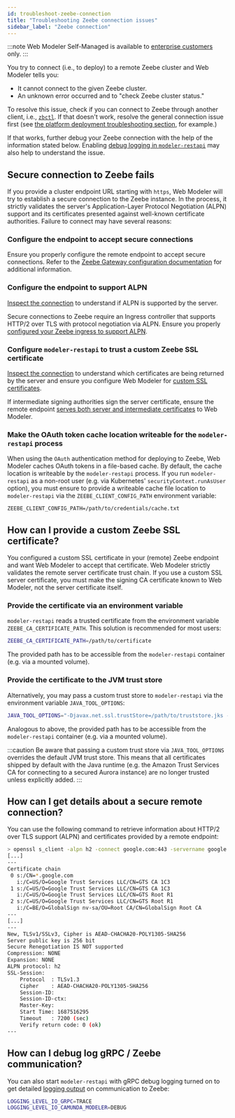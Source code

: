 ```yaml
---
id: troubleshoot-zeebe-connection
title: "Troubleshooting Zeebe connection issues"
sidebar_label: "Zeebe connection"
---
```


:::note
Web Modeler Self-Managed is available to [enterprise customers](../../../../reference/licenses.md#web-modeler) only.
:::

You try to connect (i.e., to deploy) to a remote Zeebe cluster and Web Modeler tells you:

- It cannot connect to the given Zeebe cluster.
- An unknown error occurred and to "check Zeebe cluster status."

To resolve this issue, check if you can connect to Zeebe through another client, i.e.,
[`zbctl`](../../../../apis-tools/cli-client/index.md).
If that doesn't work, resolve the general connection issue first (see [the platform deployment
troubleshooting section](https://docs.camunda.io/docs/self-managed/platform-deployment/troubleshooting/), for example.)

If that works, further debug your Zeebe connection with the help of the information stated below. Enabling [debug logging in `modeler-restapi`](#how-can-i-debug-log-grpc--zeebe-communication) may also help to
understand the issue.

## Secure connection to Zeebe fails

If you provide a cluster endpoint URL starting with `https`, Web Modeler will try to establish a secure connection to
the Zeebe instance.
In the process, it strictly validates the server's Application-Layer Protocol Negotiation (ALPN) support and its certificates
presented against well-known certificate authorities.
Failure to connect may have several reasons:

### Configure the endpoint to accept secure connections

Ensure you properly configure the remote endpoint to accept secure connections.
Refer to the [Zeebe Gateway configuration documentation](../../../zeebe-deployment/security/secure-client-communication.md#gateway)
for additional information.

### Configure the endpoint to support ALPN

[Inspect the connection](#how-can-i-get-details-about-a-secure-remote-connection) to understand if ALPN is supported
by the server.

Secure connections to Zeebe require an Ingress controller that supports HTTP/2 over TLS with protocol negotiation via ALPN.
Ensure you properly [configured your Zeebe ingress to support ALPN](../../../platform-deployment/troubleshooting.md#zeebe-ingress-grpc).

### Configure `modeler-restapi` to trust a custom Zeebe SSL certificate

[Inspect the connection](#how-can-i-get-details-about-a-secure-remote-connection) to understand which certificates are
being returned by the server and ensure you configure Web Modeler for [custom SSL certificates](#how-can-i-provide-a-custom-zeebe-ssl-certificate).

If intermediate signing authorities sign the server certificate, ensure the remote endpoint [serves both server and
intermediate certificates](https://nginx.org/en/docs/http/configuring_https_servers.html#chains) to Web Modeler.

### Make the OAuth token cache location writeable for the `modeler-restapi` process

When using the `OAuth` authentication method for deploying to Zeebe, Web Modeler caches OAuth tokens in a file-based
cache.
By default, the cache location is writeable by the `modeler-restapi` process.
If you run `modeler-restapi` as a non-root user (e.g. via Kubernetes' `securityContext.runAsUser` option),
you must ensure to provide a writeable cache file location to `modeler-restapi` via the `ZEEBE_CLIENT_CONFIG_PATH`
environment variable:

```
ZEEBE_CLIENT_CONFIG_PATH=/path/to/credentials/cache.txt
```

## How can I provide a custom Zeebe SSL certificate?

You configured a custom SSL certificate in your (remote) Zeebe endpoint and want Web Modeler to accept that certificate.
Web Modeler strictly validates the remote server certificate trust chain.
If you use a custom SSL server certificate, you must make the signing CA certificate known to Web Modeler, not the
server certificate itself.

### Provide the certificate via an environment variable

`modeler-restapi` reads a trusted certificate from the environment variable `ZEEBE_CA_CERTIFICATE_PATH`.
This solution is recommended for most users:

```sh
ZEEBE_CA_CERTIFICATE_PATH=/path/to/certificate
```

The provided path has to be accessible from the `modeler-restapi` container (e.g. via a mounted volume).

### Provide the certificate to the JVM trust store

Alternatively, you may pass a custom trust store to `modeler-restapi` via the environment variable `JAVA_TOOL_OPTIONS`:

```sh
JAVA_TOOL_OPTIONS="-Djavax.net.ssl.trustStore=/path/to/truststore.jks -Djavax.net.ssl.trustStorePassword=changeit"
```

Analogous to above, the provided path has to be accessible from the `modeler-restapi` container (e.g. via a mounted volume).

:::caution
Be aware that passing a custom trust store via `JAVA_TOOL_OPTIONS` overrides the default JVM trust store.
This means that all certificates shipped by default with the Java runtime (e.g. the Amazon Trust Services CA for
connecting to a secured Aurora instance) are no longer trusted unless explicitly added.
:::

## How can I get details about a secure remote connection?

You can use the following command to retrieve information about HTTP/2 over TLS support (ALPN) and certificates provided
by a remote endpoint:

```sh
> openssl s_client -alpn h2 -connect google.com:443 -servername google.com
[...]
---
Certificate chain
 0 s:/CN=*.google.com
   i:/C=US/O=Google Trust Services LLC/CN=GTS CA 1C3
 1 s:/C=US/O=Google Trust Services LLC/CN=GTS CA 1C3
   i:/C=US/O=Google Trust Services LLC/CN=GTS Root R1
 2 s:/C=US/O=Google Trust Services LLC/CN=GTS Root R1
   i:/C=BE/O=GlobalSign nv-sa/OU=Root CA/CN=GlobalSign Root CA
---
[...]
---
New, TLSv1/SSLv3, Cipher is AEAD-CHACHA20-POLY1305-SHA256
Server public key is 256 bit
Secure Renegotiation IS NOT supported
Compression: NONE
Expansion: NONE
ALPN protocol: h2
SSL-Session:
    Protocol  : TLSv1.3
    Cipher    : AEAD-CHACHA20-POLY1305-SHA256
    Session-ID:
    Session-ID-ctx:
    Master-Key:
    Start Time: 1687516295
    Timeout   : 7200 (sec)
    Verify return code: 0 (ok)
---
```

## How can I debug log gRPC / Zeebe communication?

You can also start `modeler-restapi` with gRPC debug logging turned on to get detailed [logging
output](../configuration/logging.md) on communication to Zeebe:

```sh
LOGGING_LEVEL_IO_GRPC=TRACE
LOGGING_LEVEL_IO_CAMUNDA_MODELER=DEBUG
```
